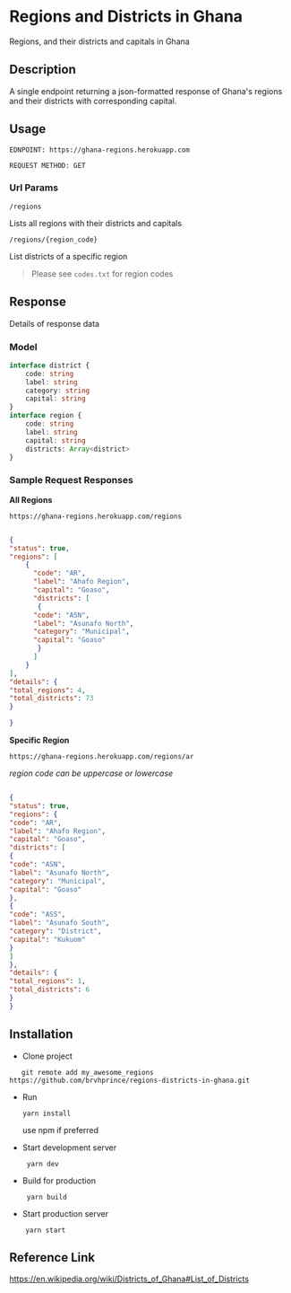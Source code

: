 # Regions and Districts in Ghana

 Regions, and their districts and capitals in Ghana
 ## Description
 A single endpoint returning a json-formatted response of Ghana's regions and their districts with corresponding capital.
 
 ## Usage
 ```
EDNPOINT: https://ghana-regions.herokuapp.com
 
 REQUEST METHOD: GET
```

 ### Url Params
 `/regions`
 
 Lists all regions with their districts and capitals
 
 `/regions/{region_code}`
 
 List districts of a specific region
 

 > Please see `codes.txt` for region codes
  
  ## Response
  Details of response data
  ### Model
 
```typescript
interface district {
    code: string
    label: string
    category: string
    capital: string
}
interface region {
    code: string
    label: string
    capital: string
    districts: Array<district>
}

```

### Sample Request Responses

**All Regions**

`https://ghana-regions.herokuapp.com/regions`

```json

{
"status": true,
"regions": [
    {
      "code": "AR",
      "label": "Ahafo Region",
      "capital": "Goaso",
      "districts": [
       {
      "code": "ASN",
      "label": "Asunafo North",
      "category": "Municipal",
      "capital": "Goaso"
       }
      ]
    }
],
"details": {
"total_regions": 4,
"total_districts": 73
}

}
```

**Specific Region**

`https://ghana-regions.herokuapp.com/regions/ar`

*region code can be uppercase or lowercase*

```json

{
"status": true,
"regions": {
"code": "AR",
"label": "Ahafo Region",
"capital": "Goaso",
"districts": [
{
"code": "ASN",
"label": "Asunafo North",
"category": "Municipal",
"capital": "Goaso"
},
{
"code": "ASS",
"label": "Asunafo South",
"category": "District",
"capital": "Kukuom"
}
]
},
"details": {
"total_regions": 1,
"total_districts": 6
}
}
```

## Installation

- Clone project

 ```shell script
    git remote add my_awesome_regions https://github.com/brvhprince/regions-districts-in-ghana.git
   ``` 
- Run
    
    ```shell script
    yarn install
  ``` 
    
    use npm if preferred
 
 - Start development server
 
    ```shell script
     yarn dev
   ``` 
  
- Build for production

    ```shell script
     yarn build
   ``` 

- Start production server

 ```shell script
     yarn start
   ``` 

## Reference Link
https://en.wikipedia.org/wiki/Districts_of_Ghana#List_of_Districts
